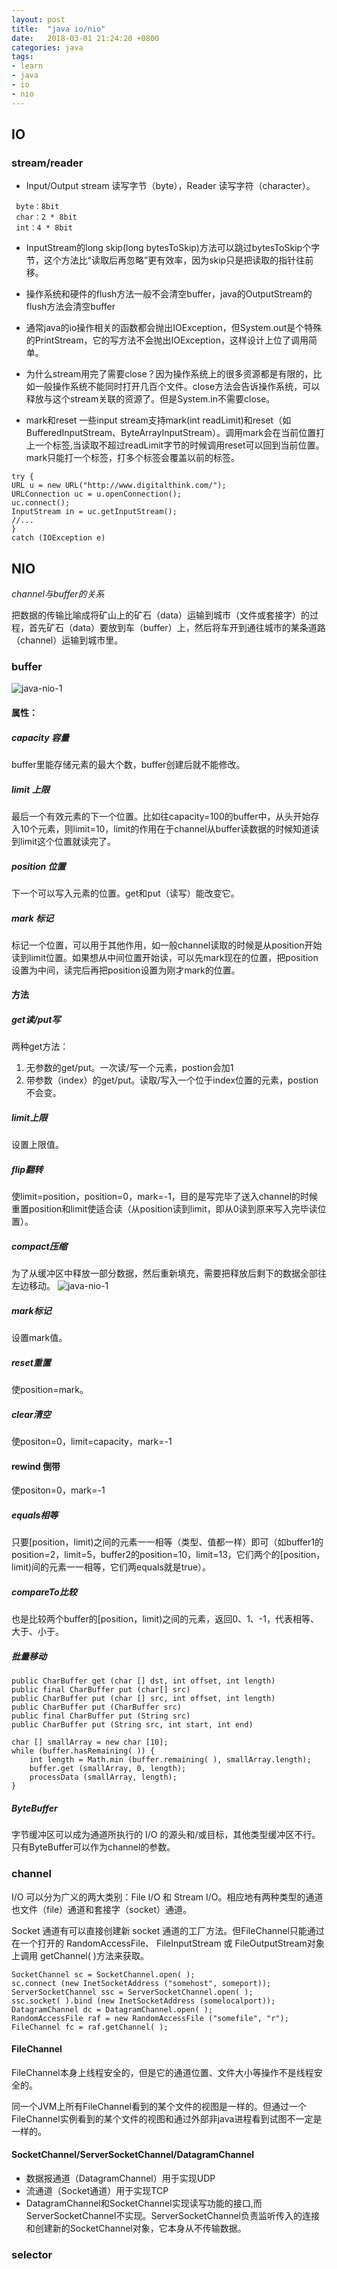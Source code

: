 ```yaml
---
layout: post
title:  "java io/nio"
date:   2018-03-01 21:24:20 +0800
categories: java
tags:
- learn
- java
- io
- nio
---
```

## IO
### stream/reader
- Input/Output stream 读写字节（byte），Reader 读写字符（character）。

``` 
 byte：8bit
 char：2 * 8bit
 int：4 * 8bit 
```
- InputStream的long skip(long bytesToSkip)方法可以跳过bytesToSkip个字节，这个方法比“读取后再忽略”更有效率，因为skip只是把读取的指针往前移。

- 操作系统和硬件的flush方法一般不会清空buffer，java的OutputStream的flush方法会清空buffer

- 通常java的io操作相关的函数都会抛出IOException，但System.out是个特殊的PrintStream，它的写方法不会抛出IOException，这样设计上位了调用简单。

- 为什么stream用完了需要close？因为操作系统上的很多资源都是有限的，比如一般操作系统不能同时打开几百个文件。close方法会告诉操作系统，可以释放与这个stream关联的资源了。但是System.in不需要close。

- mark和reset
 一些input stream支持mark(int readLimit)和reset（如BufferedInputStream、ByteArrayInputStream）。调用mark会在当前位置打上一个标签,当读取不超过readLimit字节的时候调用reset可以回到当前位置。mark只能打一个标签，打多个标签会覆盖以前的标签。

```
try {
URL u = new URL("http://www.digitalthink.com/");
URLConnection uc = u.openConnection();
uc.connect();
InputStream in = uc.getInputStream();
//...
}
catch (IOException e)
```

## NIO
*channel与buffer的关系*

把数据的传输比喻成将矿山上的矿石（data）运输到城市（文件或套接字）的过程，首先矿石（data）要放到车（buffer）上，然后将车开到通往城市的某条道路（channel）运输到城市里。

### buffer
![java-nio-1](/public/img/2018-03-17-java-nio-buffer1.png)
#### 属性：
##### capacity 容量
buffer里能存储元素的最大个数，buffer创建后就不能修改。
##### limit 上限
最后一个有效元素的下一个位置。比如往capacity=100的buffer中，从头开始存入10个元素，则limit=10，limit的作用在于channel从buffer读数据的时候知道读到limit这个位置就读完了。
##### position 位置
下一个可以写入元素的位置。get和put（读写）能改变它。
##### mark 标记
标记一个位置，可以用于其他作用，如一般channel读取的时候是从position开始读到limit位置。如果想从中间位置开始读，可以先mark现在的位置，把position设置为中间，读完后再把position设置为刚才mark的位置。
#### 方法
##### get读/put写
两种get方法： 

1. 无参数的get/put。一次读/写一个元素，postion会加1
2. 带参数（index）的get/put。读取/写入一个位于index位置的元素，postion不会变。

##### limit上限
设置上限值。

##### flip翻转
使limit=position，position=0，mark=-1，目的是写完毕了送入channel的时候重置position和limit使适合读（从position读到limit，即从0读到原来写入完毕读位置）。

##### compact压缩
为了从缓冲区中释放一部分数据，然后重新填充，需要把释放后剩下的数据全部往左边移动。
![java-nio-1](/public/img/2018-03-17-java-nio-buffer2.png)

##### mark标记
设置mark值。

##### reset重置
使position=mark。

##### clear清空
使positon=0，limit=capacity，mark=-1

#### rewind 倒带
使positon=0，mark=-1

##### equals相等
只要[position，limit)之间的元素一一相等（类型、值都一样）即可（如buffer1的position=2，limit=5，buffer2的position=10，limit=13，它们两个的[position，limit)间的元素一一相等，它们两equals就是true）。

##### compareTo比较
也是比较两个buffer的[position，limit)之间的元素，返回0、1、-1，代表相等、大于、小于。

##### 批量移动
```public CharBuffer get (char [] dst)
public CharBuffer get (char [] dst, int offset, int length)
public final CharBuffer put (char[] src)
public CharBuffer put (char [] src, int offset, int length)
public CharBuffer put (CharBuffer src)
public final CharBuffer put (String src)
public CharBuffer put (String src, int start, int end)
```

```
char [] smallArray = new char [10];
while (buffer.hasRemaining( )) {
	int length = Math.min (buffer.remaining( ), smallArray.length);
	buffer.get (smallArray, 0, length);
	processData (smallArray, length);
}
```

##### ByteBuffer
字节缓冲区可以成为通道所执行的 I/O 的源头和/或目标，其他类型缓冲区不行。只有ByteBuffer可以作为channel的参数。

### channel
I/O 可以分为广义的两大类别：File I/O 和 Stream I/O。相应地有两种类型的通道也文件（file）通道和套接字（socket）通道。

Socket 通道有可以直接创建新 socket 通道的工厂方法。但FileChannel只能通过在一个打开的 RandomAccessFile、 FileInputStream 或 FileOutputStream对象上调用 getChannel( )方法来获取。

```
SocketChannel sc = SocketChannel.open( );
sc.connect (new InetSocketAddress ("somehost", someport));
ServerSocketChannel ssc = ServerSocketChannel.open( );
ssc.socket( ).bind (new InetSocketAddress (somelocalport));
DatagramChannel dc = DatagramChannel.open( );
RandomAccessFile raf = new RandomAccessFile ("somefile", "r");
FileChannel fc = raf.getChannel( );
```
#### FileChannel

FileChannel本身上线程安全的，但是它的通道位置、文件大小等操作不是线程安全的。

同一个JVM上所有FileChannel看到的某个文件的视图是一样的。但通过一个FileChannel实例看到的某个文件的视图和通过外部非java进程看到试图不一定是一样的。

#### SocketChannel/ServerSocketChannel/DatagramChannel
- 数据报通道（DatagramChannel）用于实现UDP
- 流通道（Socket通道）用于实现TCP
- DatagramChannel和SocketChannel实现读写功能的接口,而ServerSocketChannel不实现。ServerSocketChannel负责监听传入的连接和创建新的SocketChannel对象，它本身从不传输数据。

### selector